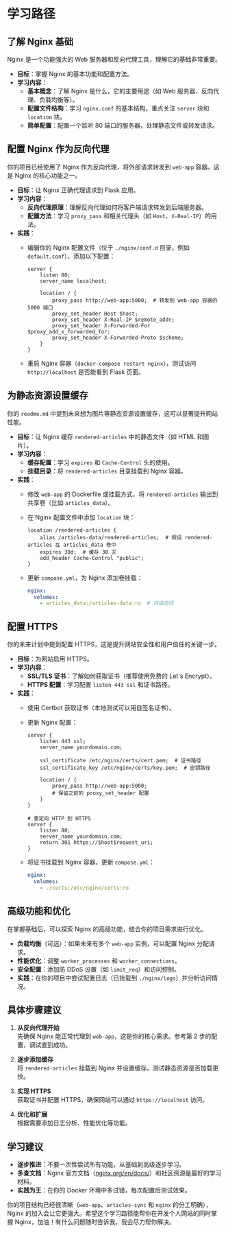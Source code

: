 # 学习路径

## 了解 Nginx 基础
Nginx 是一个功能强大的 Web 服务器和反向代理工具，理解它的基础非常重要。

- **目标**：掌握 Nginx 的基本功能和配置方法。
- **学习内容**：
  - **基本概念**：了解 Nginx 是什么，它的主要用途（如 Web 服务器、反向代理、负载均衡等）。
  - **配置文件结构**：学习 `nginx.conf` 的基本结构，重点关注 `server` 块和 `location` 块。
  - **简单配置**：配置一个监听 80 端口的服务器，处理静态文件或转发请求。

## 配置 Nginx 作为反向代理
你的项目已经使用了 Nginx 作为反向代理，将外部请求转发到 `web-app` 容器。这是 Nginx 的核心功能之一。

- **目标**：让 Nginx 正确代理请求到 Flask 应用。
- **学习内容**：
  - **反向代理原理**：理解反向代理如何将客户端请求转发到后端服务器。
  - **配置方法**：学习 `proxy_pass` 和相关代理头（如 `Host`、`X-Real-IP`）的用法。
- **实践**：
  - 编辑你的 Nginx 配置文件（位于 `./nginx/conf.d` 目录，例如 `default.conf`），添加以下配置：

    ```nginx
    server {
        listen 80;
        server_name localhost;

        location / {
            proxy_pass http://web-app:5000;  # 转发到 web-app 容器的 5000 端口
            proxy_set_header Host $host;
            proxy_set_header X-Real-IP $remote_addr;
            proxy_set_header X-Forwarded-For $proxy_add_x_forwarded_for;
            proxy_set_header X-Forwarded-Proto $scheme;
        }
    }
    ```

  - 重启 Nginx 容器（`docker-compose restart nginx`），测试访问 `http://localhost` 是否能看到 Flask 页面。

## 为静态资源设置缓存
你的 `readme.md` 中提到未来想为图片等静态资源设置缓存，这可以显著提升网站性能。

- **目标**：让 Nginx 缓存 `rendered-articles` 中的静态文件（如 HTML 和图片）。
- **学习内容**：
  - **缓存配置**：学习 `expires` 和 `Cache-Control` 头的使用。
  - **挂载目录**：将 `rendered-articles` 目录挂载到 Nginx 容器。
- **实践**：
  - 修改 `web-app` 的 Dockerfile 或挂载方式，将 `rendered-articles` 输出到共享卷（比如 `articles_data`）。
  - 在 Nginx 配置文件中添加 `location` 块：

    ```nginx
    location /rendered-articles {
        alias /articles-data/rendered-articles;  # 假设 rendered-articles 在 articles_data 卷中
        expires 30d;  # 缓存 30 天
        add_header Cache-Control "public";
    }
    ```

  - 更新 `compose.yml`，为 Nginx 添加卷挂载：
    ```yaml
    nginx:
      volumes:
        - articles_data:/articles-data:ro  # 只读访问
    ```

## 配置 HTTPS
你的未来计划中提到配置 HTTPS，这是提升网站安全性和用户信任的关键一步。

- **目标**：为网站启用 HTTPS。
- **学习内容**：
  - **SSL/TLS 证书**：了解如何获取证书（推荐使用免费的 Let's Encrypt）。
  - **HTTPS 配置**：学习配置 `listen 443 ssl` 和证书路径。
- **实践**：
  - 使用 Certbot 获取证书（本地测试可以用自签名证书）。
  - 更新 Nginx 配置：

    ```nginx
    server {
        listen 443 ssl;
        server_name yourdomain.com;

        ssl_certificate /etc/nginx/certs/cert.pem;  # 证书路径
        ssl_certificate_key /etc/nginx/certs/key.pem;  # 密钥路径

        location / {
            proxy_pass http://web-app:5000;
            # 保留之前的 proxy_set_header 配置
        }
    }

    # 重定向 HTTP 到 HTTPS
    server {
        listen 80;
        server_name yourdomain.com;
        return 301 https://$host$request_uri;
    }
    ```

  - 将证书挂载到 Nginx 容器，更新 `compose.yml`：
    ```yaml
    nginx:
      volumes:
        - ./certs:/etc/nginx/certs:ro
    ```

## 高级功能和优化
在掌握基础后，可以探索 Nginx 的高级功能，结合你的项目需求进行优化。

- **负载均衡**（可选）：如果未来有多个 `web-app` 实例，可以配置 Nginx 分配请求。
- **性能优化**：调整 `worker_processes` 和 `worker_connections`。
- **安全配置**：添加防 DDoS 设置（如 `limit_req`）和访问控制。
- **实践**：在你的项目中尝试配置日志（已挂载到 `./nginx/logs`）并分析访问情况。



## 具体步骤建议

1. **从反向代理开始**  
   先确保 Nginx 能正常代理到 `web-app`，这是你的核心需求。参考第 2 步的配置，调试直到成功。

2. **逐步添加缓存**  
   将 `rendered-articles` 挂载到 Nginx 并设置缓存。测试静态资源是否加载更快。

3. **实现 HTTPS**  
   获取证书并配置 HTTPS，确保网站可以通过 `https://localhost` 访问。

4. **优化和扩展**  
   根据需要添加日志分析、性能优化等功能。



## 学习建议

- **逐步推进**：不要一次性尝试所有功能，从基础到高级逐步学习。
- **多查文档**：Nginx 官方文档（[nginx.org/en/docs/](https://nginx.org/en/docs/)）和社区资源是最好的学习材料。
- **实践为王**：在你的 Docker 环境中多试错，每次配置后测试效果。

你的项目结构已经很清晰（`web-app`、`articles-sync` 和 `nginx` 的分工明确），Nginx 的加入会让它更强大。希望这个学习路径能帮你在开发个人网站的同时掌握 Nginx，加油！有什么问题随时告诉我，我会尽力帮你解决。